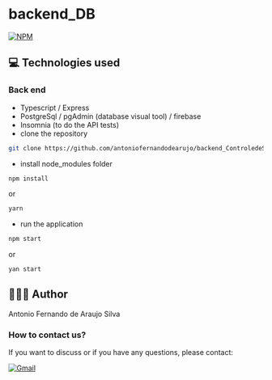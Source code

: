 # backend_DB
[![NPM](https://img.shields.io/npm/l/react)](https://github.com/antoniofernandodearujo/app_orcamento_pessoal/blob/main/LICENSE)

## 💻 Technologies used
### Back end
- Typescript / Express
- PostgreSql / pgAdmin (database visual tool) / firebase
- Insomnia (to do the API tests)
- clone the repository
```bash
git clone https://github.com/antoniofernandodearujo/backend_ControledeStock
```

- install node_modules folder
```bash
npm install
```
or
```bash
yarn
```

- run the application
```bash
npm start
```
or
```bash
yan start
```

## 🧑🏾‍💻 Author
Antonio Fernando de Araujo Silva
### How to contact us?
If you want to discuss or if you have any questions, please contact:

[![Gmail](https://img.shields.io/badge/Gmail-darkred?style=for-the-badge&logo=gmail&logoColor=white)](mailto:afas@academico.ufpb.br)
